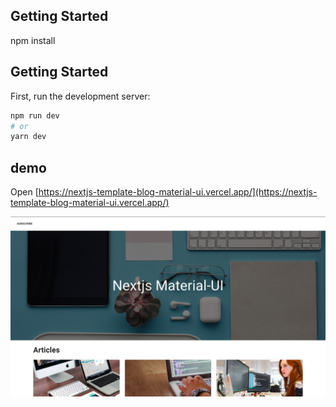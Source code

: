 
## Getting Started

npm install

## Getting Started

First, run the development server:

```bash
npm run dev
# or
yarn dev
```

## demo 
Open [https://nextjs-template-blog-material-ui.vercel.app/](https://nextjs-template-blog-material-ui.vercel.app/)

![Alt text](https://raw.githubusercontent.com/ramadhansyah/nextjs-template-blog-material-ui/main/Screen%20Shot%202020-11-11%20at%2008.54.57.png "Title")


